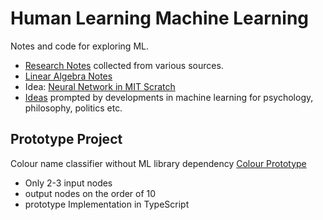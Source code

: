 # Human Learning Machine Learning

Notes and code for exploring ML.

* [Research Notes](ml-research.md) collected from various sources.
* [Linear Algebra Notes](linear-algebra.md)
* Idea: [Neural Network in MIT Scratch](scratch-nn.md)
* [Ideas](ideas.md) prompted by developments in machine learning for psychology, philosophy, politics etc.

## Prototype Project

Colour name classifier without ML library dependency [Colour Prototype](color-prototype/README.md)

* Only 2-3 input nodes
* output nodes on the order of 10
* prototype Implementation in TypeScript



